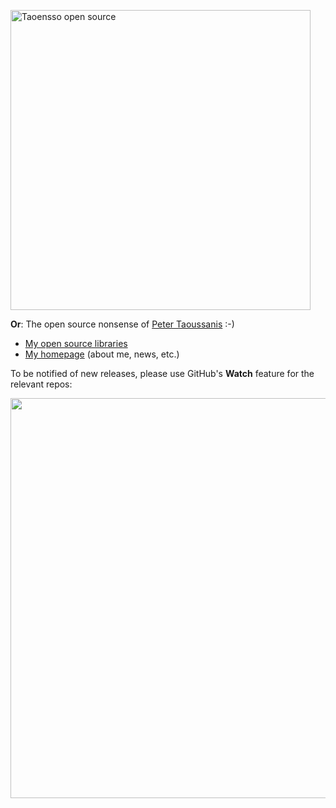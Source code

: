 <a href="https://www.taoensso.com/clojure"><img width="480" src="https://www.taoensso.com/open-source.png" alt="Taoensso open source"/></a>

**Or**: The open source nonsense of [Peter Taoussanis](https://github.com/ptaoussanis) :-)

- [My open source libraries](https://www.taoensso.com/clojure)
- [My homepage](https://www.taoensso.com) (about me, news, etc.)

To be notified of new releases, please use GitHub's **Watch** feature for the relevant repos:

<p><img width="640" src="https://www.taoensso.com/assets/imgs/screenshot-github-notifications.png"/></p>